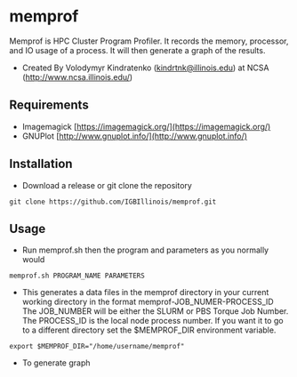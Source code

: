 # memprof
Memprof is HPC Cluster Program Profiler.  It records the memory, processor, and IO usage of a process.  It will then generate a graph of the results.
* Created By Volodymyr Kindratenko (kindrtnk@illinois.edu) at NCSA (http://www.ncsa.illinois.edu/)

## Requirements 
* Imagemagick [https://imagemagick.org/](https://imagemagick.org/)
* GNUPlot [http://www.gnuplot.info/](http://www.gnuplot.info/)

## Installation
* Download a release or git clone the repository
```
git clone https://github.com/IGBIllinois/memprof.git
```

## Usage
* Run memprof.sh then the program and parameters as you normally would
```
memprof.sh PROGRAM_NAME PARAMETERS
```
* This generates a data files in the memprof directory in your current working directory in the format memprof-JOB_NUMER-PROCESS_ID  The JOB_NUMBER will be either the SLURM or PBS Torque Job Number.  The PROCESS_ID is the local node process number.  If you want it to go to a different directory set the $MEMPROF_DIR environment variable.  
```
export $MEMPROF_DIR="/home/username/memprof"
```
* To generate graph 


